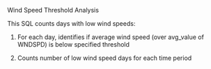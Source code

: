 Wind Speed Threshold Analysis

This SQL counts days with low wind speeds:

1. For each day, identifies if average wind speed (over avg_value of WNDSPD) is below specified threshold

2. Counts number of low wind speed days for each time period